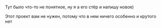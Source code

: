 Тут было что-то не понятное, ну я а его стёр и напишу новое)

Этот проект вам не нужен, потому что в нем ничего особенно и крутого нет